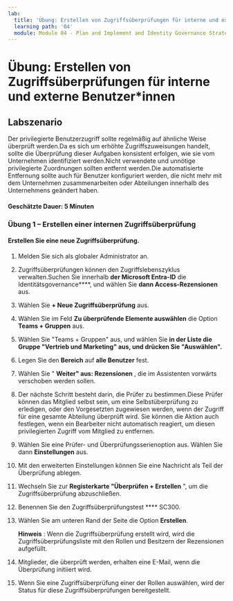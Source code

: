 ```yaml
---
lab:
  title: 'Übung: Erstellen von Zugriffsüberprüfungen für interne und externe Benutzer*innen'
  learning path: '04'
  module: Module 04 - Plan and Implement and Identity Governance Strategy
---
```


# Übung: Erstellen von Zugriffsüberprüfungen für interne und externe Benutzer*innen  

## Labszenario

Der privilegierte Benutzerzugriff sollte regelmäßig auf ähnliche Weise überprüft werden.Da es sich um erhöhte Zugriffszuweisungen handelt, sollte die Überprüfung dieser Aufgaben konsistent erfolgen, wie sie vom Unternehmen identifiziert werden.Nicht verwendete und unnötige privilegierte Zuordnungen sollten entfernt werden.Die automatisierte Entfernung sollte auch für Benutzer konfiguriert werden, die nicht mehr mit dem Unternehmen zusammenarbeiten oder Abteilungen innerhalb des Unternehmens geändert haben.

#### Geschätzte Dauer: 5 Minuten

### Übung 1 – Erstellen einer internen Zugriffsüberprüfung

#### Erstellen Sie eine neue Zugriffsüberprüfung.

1. Melden Sie sich als globaler Administrator an.

2. Zugriffsüberprüfungen können den Zugriffslebenszyklus verwalten.Suchen Sie innerhalb **der Microsoft Entra-ID** die Identitätsgovernance****, und wählen Sie **dann Access-Rezensionen** aus.

3. Wählen Sie **+ Neue Zugriffsüberprüfung** aus.

4. Wählen Sie im Feld **Zu überprüfende Elemente auswählen** die Option **Teams + Gruppen** aus.

5. Wählen Sie "Teams + Gruppen" aus, und wählen Sie **in der Liste die **Gruppe "Vertrieb und Marketing**" aus, und drücken Sie "**Auswählen"**.**

6. Legen Sie den **Bereich** auf **alle Benutzer** fest.

7. Wählen Sie " **Weiter" aus: Rezensionen** , die im Assistenten vorwärts verschoben werden sollen.

8. Der nächste Schritt besteht darin, die Prüfer zu bestimmen.Diese Prüfer können das Mitglied selbst sein, um eine Selbstüberprüfung zu erledigen, oder den Vorgesetzten zugewiesen werden, wenn der Zugriff für eine gesamte Abteilung überprüft wird. Sie können die Aktion auch festlegen, wenn ein Bearbeiter nicht automatisch reagiert, um diesen privilegierten Zugriff vom Mitglied zu entfernen.

9. Wählen Sie eine Prüfer- und Überprüfungsserienoption aus.  Wählen Sie dann **Einstellungen** aus.

10. Mit den erweiterten Einstellungen können Sie eine Nachricht als Teil der Überprüfung ablegen.

11. Wechseln Sie zur **Registerkarte "Überprüfen + Erstellen** ", um die Zugriffsüberprüfung abzuschließen.

12. Benennen Sie den Zugriffsüberprüfungstest **** SC300.

13. Wählen Sie am unteren Rand der Seite die Option **Erstellen**.

    **Hinweis** : Wenn die Zugriffsüberprüfung erstellt wird, wird die Zugriffsüberprüfungsliste mit den Rollen und Besitzern der Rezensionen aufgefüllt.

14. Mitglieder, die überprüft werden, erhalten eine E-Mail, wenn die Überprüfung initiiert wird.

15. Wenn Sie eine Zugriffsüberprüfung einer der Rollen auswählen, wird der Status für diese Zugriffsüberprüfungen bereitgestellt.
